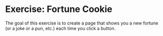 # Exercise: Fortune Cookie

The goal of this exercise is to create a page that shows you a new fortune (or a joke or a pun, etc.) each time you click a button.
